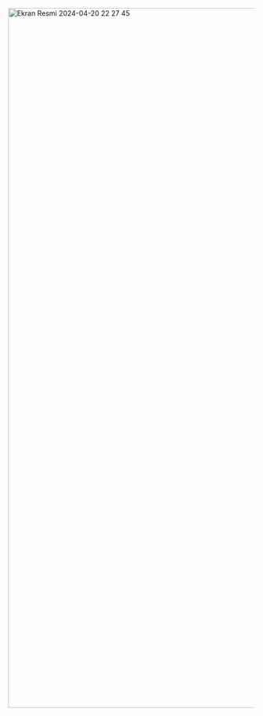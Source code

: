 <img width="1426" alt="Ekran Resmi 2024-04-20 22 27 45" src="https://github.com/tugberksavas/Patika---Frontend/assets/111705123/63399d79-fb9b-4d0d-8d92-db169f609082">

